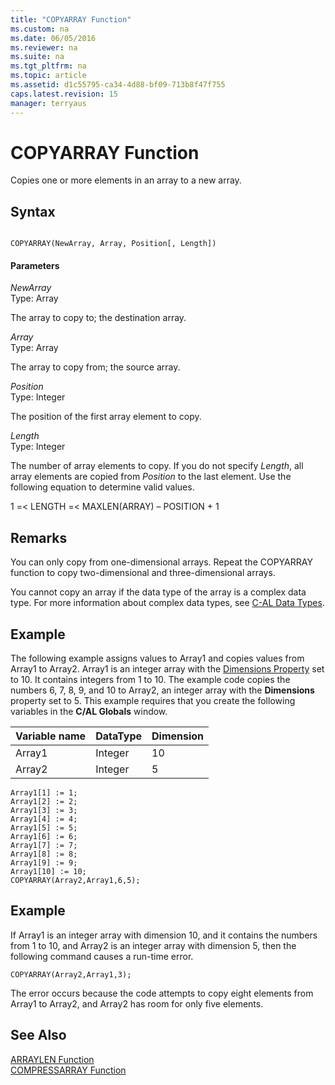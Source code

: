 ```yaml
---
title: "COPYARRAY Function"
ms.custom: na
ms.date: 06/05/2016
ms.reviewer: na
ms.suite: na
ms.tgt_pltfrm: na
ms.topic: article
ms.assetid: d1c55795-ca34-4d88-bf09-713b8f47f755
caps.latest.revision: 15
manager: terryaus
---
```

# COPYARRAY Function
Copies one or more elements in an array to a new array.  
  
## Syntax  
  
```  
  
COPYARRAY(NewArray, Array, Position[, Length])  
```  
  
#### Parameters  
 *NewArray*  
 Type: Array  
  
 The array to copy to; the destination array.  
  
 *Array*  
 Type: Array  
  
 The array to copy from; the source array.  
  
 *Position*  
 Type: Integer  
  
 The position of the first array element to copy.  
  
 *Length*  
 Type: Integer  
  
 The number of array elements to copy. If you do not specify *Length*, all array elements are copied from *Position* to the last element. Use the following equation to determine valid values.  
  
 1 \=\< LENGTH \=\< MAXLEN\(ARRAY\) – POSITION \+ 1  
  
## Remarks  
 You can only copy from one\-dimensional arrays. Repeat the COPYARRAY function to copy two\-dimensional and three\-dimensional arrays.  
  
 You cannot copy an array if the data type of the array is a complex data type. For more information about complex data types, see [C\-AL Data Types](../dynamics-nav/C-AL-Data-Types.md).  
  
## Example  
 The following example assigns values to Array1 and copies values from Array1 to Array2. Array1 is an integer array with the [Dimensions Property](../dynamics-nav/Dimensions-Property.md) set to 10. It contains integers from 1 to 10. The example code copies the numbers 6, 7, 8, 9, and 10 to Array2, an integer array with the **Dimensions** property set to 5. This example requires that you create the following variables in the **C\/AL Globals** window.  
  
|Variable name|DataType|Dimension|  
|-------------------|--------------|---------------|  
|Array1|Integer|10|  
|Array2|Integer|5|  
  
```  
Array1[1] := 1;  
Array1[2] := 2;  
Array1[3] := 3;  
Array1[4] := 4;  
Array1[5] := 5;  
Array1[6] := 6;  
Array1[7] := 7;  
Array1[8] := 8;  
Array1[9] := 9;  
Array1[10] := 10;  
COPYARRAY(Array2,Array1,6,5);  
```  
  
## Example  
 If Array1 is an integer array with dimension 10, and it contains the numbers from 1 to 10, and Array2 is an integer array with dimension 5, then the following command causes a run\-time error.  
  
```  
COPYARRAY(Array2,Array1,3);  
```  
  
 The error occurs because the code attempts to copy eight elements from Array1 to Array2, and Array2 has room for only five elements.  
  
## See Also  
 [ARRAYLEN Function](../dynamics-nav/ARRAYLEN-Function.md)   
 [COMPRESSARRAY Function](../dynamics-nav/COMPRESSARRAY-Function.md)